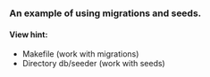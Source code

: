 ### An example of using migrations and seeds.

#### View hint:

 - Makefile (work with migrations) <br>
 - Directory db/seeder (work with seeds)



